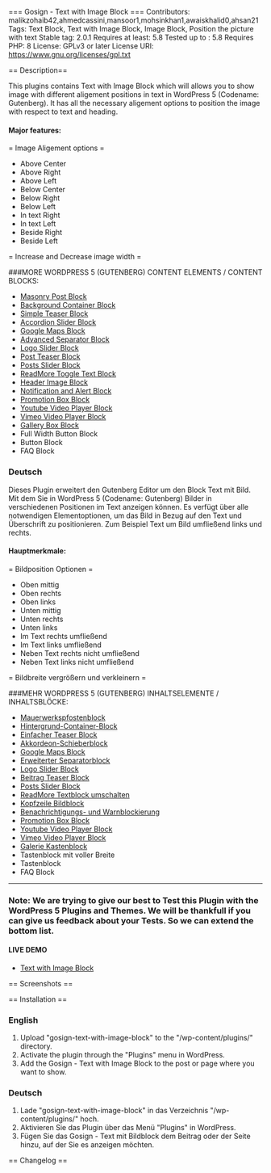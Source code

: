 === Gosign - Text with Image Block ===
Contributors: malikzohaib42,ahmedcassini,mansoor1,mohsinkhan1,awaiskhalid0,ahsan21
Tags: Text Block, Text with Image Block, Image Block, Position the picture with text
Stable tag: 2.0.1
Requires at least: 5.8
Tested up to : 5.8
Requires PHP: 8
License: GPLv3 or later
License URI: https://www.gnu.org/licenses/gpl.txt


== Description==

This plugins contains Text with Image Block which will allows you to show image with different aligement positions in text in WordPress 5 (Codename: Gutenberg). It has all the necessary aligement options to position the image with respect to text and heading.

#### Major features:
= Image Aligement options =

- Above Center
- Above Right
- Above Left
- Below Center
- Below Right
- Below Left
- In text Right
- In text Left
- Beside Right
- Beside Left

= Increase and Decrease image width =

###MORE WORDPRESS 5 (GUTENBERG) CONTENT ELEMENTS / CONTENT BLOCKS:

- [Masonry Post Block](https://wordpress.org/plugins/gosign-masonry-post-block/)
- [Background Container Block](https://wordpress.org/plugins/gosign-background-container/)
- [Simple Teaser Block](https://wordpress.org/plugins/gosign-simple-teaser-block/)
- [Accordion Slider Block](https://wordpress.org/plugins/gosign-accordion-slider-block/)
- [Google Maps Block](https://wordpress.org/plugins/gosign-google-maps-block/)
- [Advanced Separator Block](https://wordpress.org/plugins/gosign-advanced-separator-block/)
- [Logo Slider Block](https://wordpress.org/plugins/gosign-logo-slider-block/)
- [Post Teaser Block](https://wordpress.org/plugins/gosign-post-teaser-block/)
- [Posts Slider Block](https://wordpress.org/plugins/gosign-posts-slider-block/)
- [ReadMore Toggle Text Block](https://wordpress.org/plugins/gosign-readmore-toggle-text-block/)
- [Header Image Block](https://wordpress.org/plugins/gosign-header-image-block/)
- [Notification and Alert Block](https://wordpress.org/plugins/gosign-notification-and-alert-block/)
- [Promotion Box Block](https://wordpress.org/plugins/gosign-promo-box-block/)
- [Youtube Video Player Block](https://wordpress.org/plugins/gosign-youtube-video-player-block/)
- [Vimeo Video Player Block](https://wordpress.org/plugins/gosign-vimeo-video-player-block/)
- [Gallery Box Block](https://wordpress.org/plugins/gosign-gallery-box-block/)
- Full Width Button Block
- Button Block
- FAQ Block

### Deutsch

Dieses Plugin erweitert den Gutenberg Editor um den Block Text mit Bild. Mit dem Sie in WordPress 5 (Codename: Gutenberg) Bilder in verschiedenen Positionen im Text anzeigen können. Es verfügt über alle notwendigen Elementoptionen, um das Bild in Bezug auf den Text und Überschrift zu positionieren. Zum Beispiel Text um Bild umfließend links und rechts.

#### Hauptmerkmale:

= Bildposition Optionen =

- Oben mittig
- Oben rechts
- Oben links
- Unten mittig
- Unten rechts
- Unten links
- Im Text rechts umfließend
- Im Text links umfließend
- Neben Text rechts nicht umfließend
- Neben Text links nicht umfließend

= Bildbreite vergrößern und verkleinern =

###MEHR WORDPRESS 5 (GUTENBERG) INHALTSELEMENTE / INHALTSBLÖCKE:

- [Mauerwerkspfostenblock](https://wordpress.org/plugins/gosign-masonry-post-block/)
- [Hintergrund-Container-Block](https://wordpress.org/plugins/gosign-background-container/)
- [Einfacher Teaser Block](https://wordpress.org/plugins/gosign-simple-teaser-block/)
- [Akkordeon-Schieberblock](https://wordpress.org/plugins/gosign-accordion-slider-block/)
- [Google Maps Block](https://wordpress.org/plugins/gosign-google-maps-block/)
- [Erweiterter Separatorblock](https://wordpress.org/plugins/gosign-advanced-separator-block/)
- [Logo Slider Block](https://wordpress.org/plugins/gosign-logo-slider-block/)
- [Beitrag Teaser Block](https://wordpress.org/plugins/gosign-post-teaser-block/)
- [Posts Slider Block](https://wordpress.org/plugins/gosign-posts-slider-block/)
- [ReadMore Textblock umschalten](https://wordpress.org/plugins/gosign-readmore-toggle-text-block/)
- [Kopfzeile Bildblock](https://wordpress.org/plugins/gosign-header-image-block/)
- [Benachrichtigungs- und Warnblockierung](https://wordpress.org/plugins/gosign-notification-and-alert-block/)
- [Promotion Box Block](https://wordpress.org/plugins/gosign-promo-box-block/)
- [Youtube Video Player Block](https://wordpress.org/plugins/gosign-youtube-video-player-block/)
- [Vimeo Video Player Block](https://wordpress.org/plugins/gosign-vimeo-video-player-block/)
- [Galerie Kastenblock](https://wordpress.org/plugins/gosign-gallery-box-block/)
- Tastenblock mit voller Breite
- Tastenblock
- FAQ Block

---

### Note: We are trying to give our best to Test this Plugin with the WordPress 5 Plugins and Themes. We will be thankfull if you can give us feedback about your Tests. So we can extend the bottom list.

#### LIVE DEMO

- [Text with Image Block](https://www.gosign.de/plugins/gosign-text-with-image-block/)

== Screenshots ==

== Installation ==

### English

1. Upload \"gosign-text-with-image-block\" to the \"/wp-content/plugins/\" directory.
2. Activate the plugin through the \"Plugins\" menu in WordPress.
3. Add the Gosign - Text with Image Block to the post or page where you want to show.

### Deutsch

1. Lade \"gosign-text-with-image-block\" in das Verzeichnis \"/wp-content/plugins/\" hoch.
2. Aktivieren Sie das Plugin über das Menü \"Plugins\" in WordPress.
3. Fügen Sie das Gosign - Text mit Bildblock dem Beitrag oder der Seite hinzu, auf der Sie es anzeigen möchten.

== Changelog ==
